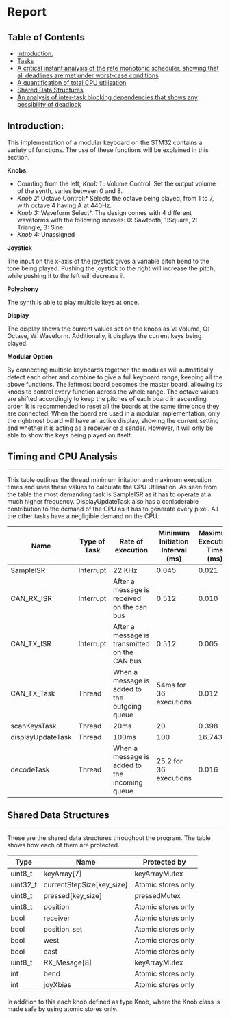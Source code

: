 # Report

## Table of Contents <!-- omit from toc -->
- [Introduction:](#introduction)
- [Tasks](#tasks)
- [A critical instant analysis of the rate monotonic scheduler, showing that all deadlines are met under worst-case conditions](#a-critical-instant-analysis-of-the-rate-monotonic-scheduler-showing-that-all-deadlines-are-met-under-worst-case-conditions)
- [A quantification of total CPU utilisation](#a-quantification-of-total-cpu-utilisation)
- [Shared Data Structures](#shared-data-structures)
- [An analysis of inter-task blocking dependencies that shows any possibility of deadlock](#an-analysis-of-inter-task-blocking-dependencies-that-shows-any-possibility-of-deadlock)

## Introduction:

This implementation of a modular keyboard on the STM32 contains a variety of functions. The use of these functions will be explained in this section.

**Knobs:**

- Counting from the left, *Knob 1* : Volume Control: Set the output volume of the synth, varies between 0 and 8.
- *Knob 2:* Octave Control:* Selects the octave being played, from 1 to 7, with octave 4  having A at 440Hz.
- *Knob 3:* Waveform Select*. The design comes with 4 different waveforms with the following indexes: 0: Sawtooth, 1:Square, 2: Triangle, 3: Sine.
- *Knob 4:* Unassigned

**Joystick**

The input on the x-axis of the joystick gives a variable pitch bend to the tone being played. Pushing the joystick to the right will increase the pitch, while pushing it to the left will decrease it.

**Polyphony**

The synth is able to play multiple keys at once.

**Display**

The display shows the current values set on the knobs as V: Volume, O: Octave, W: Waveform. Additionally, it displays the current keys being played.

**Modular Option**

By connecting multiple keyboards together, the modules will autmatically detect each other and combine to give a full keyboard range, keeping all the above functions. The leftmost board becomes the master board, allowing its knobs to control every function across the whole range. The octave values are shifted accordingly to keep the pitches of each board in ascending order. It is recommended to reset all the boards at the same time once they are connected. When the board are used in a modular implementation, only the rightmost board will have an active display, showing the current setting and whether it is acting as a receiver or a sender. However, it will only be able to show the keys being played on itself.




## Timing and CPU Analysis
___

This table outlines the thread minimum initation and maximum execution times and uses these values to calculate the CPU Utilisation. As seen from the table the most demanding task is SampleISR as it has to operate at a much higher frequency. DisplayUpdateTask also has a conisderable contribution to the demand of the CPU as it has to generate every pixel. All the other tasks have a negligible demand on the CPU. 


| Name              | Type of Task | Rate of execution                             | Minimum Initiation Interval (ms) | Maximum Execution Time (ms) | CPU Utilisation (%) |
|-------------------|--------------|-----------------------------------------------|----------------------------------|-----------------------------|---------------------|
| SampleISR         | Interrupt    | 22 KHz                                        | 0.045                            | 0.021                       | 46.67               |
| CAN_RX_ISR        | Interrupt    | After a message is received on the can bus    | 0.512                            | 0.010                       | 1.95                |
| CAN_TX_ISR        | Interrupt    | After a message is transmitted on the CAN bus | 0.512                            | 0.005                       | 0.98                |
| CAN_TX_Task       | Thread       | When a message is added to the outgoing queue | 54ms for 36 executions           | 0.012                       | 0.80                |
| scanKeysTask      | Thread       | 20ms                                          | 20                               | 0.398                       | 1.99                |
| displayUpdateTask | Thread       | 100ms                                         | 100                              | 16.743                      | 16.74               |
| decodeTask        | Thread       | When a message is added to the incoming queue | 25.2 for 36 executions           | 0.016                       | 2.28                |


## Shared Data Structures
___

These are the shared data structures throughout the program. The table shows how each of them are protected.

| Type     | Name                      | Protected by       |
|----------|---------------------------|--------------------|
| uint8_t  | keyArray[7]               | keyArrayMutex      |
| uint32_t | currentStepSize[key_size] | Atomic stores only |
| uint8_t  | pressed[key_size]         | pressedMutex       |
| uint8_t  | position                  | Atomic stores only |
| bool     | receiver                  | Atomic stores only |
| bool     | position_set              | Atomic stores only |
| bool     | west                      | Atomic stores only |
| bool     | east                      | Atomic stores only |
| uint8_t  | RX_Mesage[8]              | keyArrayMutex      |
| int      | bend                      | Atomic stores only |
| int      | joyXbias                  | Atomic stores only |

In addition to this each knob defined as type Knob, where the Knob class is made safe by using atomic stores only.



